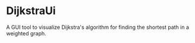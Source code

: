 # DijkstraUi
A GUI tool to visualize Dijkstra's algorithm for finding the shortest path in a weighted graph.
